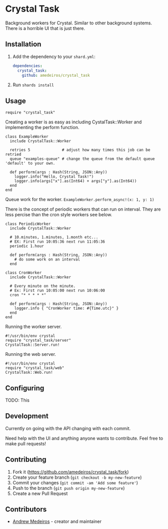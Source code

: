 # Crystal Task

Background workers for Crystal. Similar to other background systems. There is a horrible UI that is just there.

## Installation

1. Add the dependency to your `shard.yml`:

   ```yaml
   dependencies:
     crystal_task:
       github: amedeiros/crystal_task
   ```

2. Run `shards install`

## Usage

```crystal
require "crystal_task"
```

Creating a worker is as easy as including CystalTask::Worker and implementing the perform function.

```crystal
class ExampleWorker
  include CrystalTask::Worker

  retries 5              # adjust how many times this job can be retried
  queue "examples-queue" # change the queue from the default queue 'default' to your own.

  def perform(args : Hash(String, JSON::Any))
    logger.info("Hello, Crystal Task!")
    logger.info(args["x"].as(Int64) + args["y"].as(Int64))
  end
end
```

Queue work for the worker. `ExampleWorker.perform_async!(x: 1, y: 1)`

There is the concept of periodic workers that can run on interval. They are less percise than the
cron style workers see below.

```crystal
class PeriodicWorker
  include CrystalTask::Worker

  # 10.minutes, 1.minutes, 1.month etc...
  # EX: First run 10:05:36 next run 11:05:36
  periodic 1.hour

  def perform(args : Hash(String, JSON::Any))
    # do some work on an interval
  end
```

```crystal
class CronWorker
  include CrystalTask::Worker

  # Every minute on the minute.
  # Ex: First run 10:05:00 next run 10:06:00
  cron "* * * * *"

  def perform(args : Hash(String, JSON::Any))
    logger.info { "CronWorker time: #{Time.utc}" }
  end
end
```

Running the worker server.

```crystal
#!/usr/bin/env crystal
require "crystal_task/server"
CrystalTask::Server.run!
```

Running the web server.

```crystal
#!/usr/bin/env crystal
require "crystal_task/web"
CrystalTask::Web.run!
```

## Configuring

TODO: This

## Development

Currently on going with the API changing with each commit.

Need help with the UI and anything anyone wants to contribute. Feel free to make pull requests!

## Contributing

1. Fork it (<https://github.com/amedeiros/crystal_task/fork>)
2. Create your feature branch (`git checkout -b my-new-feature`)
3. Commit your changes (`git commit -am 'Add some feature'`)
4. Push to the branch (`git push origin my-new-feature`)
5. Create a new Pull Request

## Contributors

- [Andrew Medeiros](https://github.com/amedeiros) - creator and maintainer
